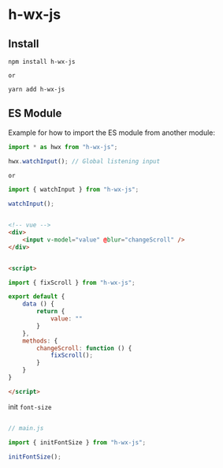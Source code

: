 # h-wx-js

## Install

```base
npm install h-wx-js

or

yarn add h-wx-js
```


## ES Module

Example for how to import the ES module from another module:

```javascript
import * as hwx from "h-wx-js";

hwx.watchInput(); // Global listening input

or

import { watchInput } from "h-wx-js";

watchInput();

```

```html

<!-- vue -->
<div>
	<input v-model="value" @blur="changeScroll" />
</div>


<script>

import { fixScroll } from "h-wx-js";

export default {
	data () {
		return {
			value: ""
		}
	},
	methods: {
		changeScroll: function () {
			fixScroll();
		}
	}
}

</script>

```

init ```font-size```

```javascript

// main.js

import { initFontSize } from "h-wx-js";

initFontSize();

```
